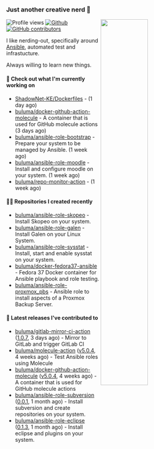 ### Just another creative nerd 👋


![Profile views](https://gpvc.arturio.dev/buluma) <a href="https://gitstats.me/buluma">
  <img align="right" src="https://github-readme-stats.vercel.app/api?username=buluma&theme=gotham&show_icons=true" width="50%"/>
</a>
[![Github](https://img.shields.io/badge/-buluma-black?style=flat&labelColor=black&logo=github&logoColor=white&include_all_commits=true&count_private=true)](https://gitstats.me/buluma)
[![GitHub contributors](https://img.shields.io/github/contributors/buluma/badges.svg)](https://GitHub.com/buluma/badges/graphs/contributors/)

I like nerding-out, specifically around [Ansible](https://github.com/ansible/ansible), automated test and infrastucture.

Always willing to learn new things.

#### 👷 Check out what I'm currently working on

- [ShadowNet-KE/Dockerfiles](https://github.com/ShadowNet-KE/Dockerfiles) -  (1 day ago)
- [buluma/docker-github-action-molecule](https://github.com/buluma/docker-github-action-molecule) - A container that is used for GitHub molecule actions (3 days ago)
- [buluma/ansible-role-bootstrap](https://github.com/buluma/ansible-role-bootstrap) - Prepare your system to be managed by Ansible. (1 week ago)
- [buluma/ansible-role-moodle](https://github.com/buluma/ansible-role-moodle) - Install and configure moodle on your system. (1 week ago)
- [buluma/repo-monitor-action](https://github.com/buluma/repo-monitor-action) -  (1 week ago)

#### 👨‍💻 Repositories I created recently

- [buluma/ansible-role-skopeo](https://github.com/buluma/ansible-role-skopeo) - Install Skopeo on your system.
- [buluma/ansible-role-galen](https://github.com/buluma/ansible-role-galen) - Install Galen on your Linux System.
- [buluma/ansible-role-sysstat](https://github.com/buluma/ansible-role-sysstat) - Install, start and enable sysstat on your system.
- [buluma/docker-fedora37-ansible](https://github.com/buluma/docker-fedora37-ansible) - Fedora 37 Docker container for Ansible playbook and role testing. 
- [buluma/ansible-role-proxmox_pbs](https://github.com/buluma/ansible-role-proxmox_pbs) - Ansible role to install aspects of a Proxmox Backup Server.

#### 🚀 Latest releases I've contributed to

- [buluma/gitlab-mirror-ci-action](https://github.com/buluma/gitlab-mirror-ci-action) ([1.0.7](https://github.com/buluma/gitlab-mirror-ci-action/releases/tag/1.0.7), 3 days ago) - Mirror to GitLab and trigger GitLab CI
- [buluma/molecule-action](https://github.com/buluma/molecule-action) ([v5.0.4](https://github.com/buluma/molecule-action/releases/tag/v5.0.4), 4 weeks ago) - Test Ansible roles using Molecule
- [buluma/docker-github-action-molecule](https://github.com/buluma/docker-github-action-molecule) ([v5.0.4](https://github.com/buluma/docker-github-action-molecule/releases/tag/v5.0.4), 4 weeks ago) - A container that is used for GitHub molecule actions
- [buluma/ansible-role-subversion](https://github.com/buluma/ansible-role-subversion) ([0.0.1](https://github.com/buluma/ansible-role-subversion/releases/tag/0.0.1), 1 month ago) - Install subversion and create repositories on your system.
- [buluma/ansible-role-eclipse](https://github.com/buluma/ansible-role-eclipse) ([0.1.3](https://github.com/buluma/ansible-role-eclipse/releases/tag/0.1.3), 1 month ago) - Install eclipse and plugins on your system.


